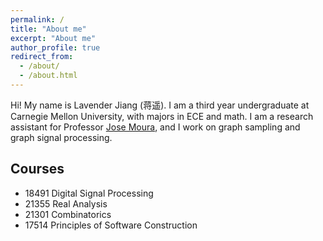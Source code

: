 ```yaml
---
permalink: /
title: "About me"
excerpt: "About me"
author_profile: true
redirect_from: 
  - /about/
  - /about.html
---
```


Hi! My name is Lavender Jiang (蒋遥). I am a third year undergraduate at Carnegie Mellon University, with majors in ECE and math. I am a research assistant for Professor [Jose Moura](https://users.ece.cmu.edu/~moura/), and I work on graph sampling and graph signal processing. 

Courses
------
- 18491 Digital Signal Processing
- 21355 Real Analysis
- 21301 Combinatorics
- 17514 Principles of Software Construction



